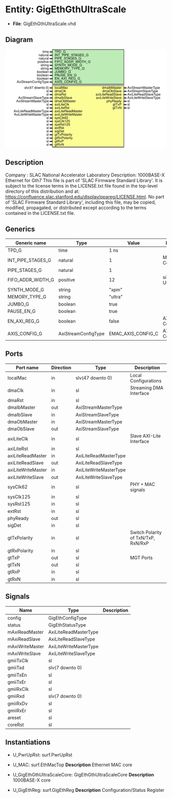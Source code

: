 # Entity: GigEthGthUltraScale

- **File**: GigEthGthUltraScale.vhd
## Diagram

![Diagram](GigEthGthUltraScale.svg "Diagram")
## Description

Company    : SLAC National Accelerator Laboratory
Description: 1000BASE-X Ethernet for Gth7
This file is part of 'SLAC Firmware Standard Library'.
It is subject to the license terms in the LICENSE.txt file found in the
top-level directory of this distribution and at:
   https://confluence.slac.stanford.edu/display/ppareg/LICENSE.html.
No part of 'SLAC Firmware Standard Library', including this file,
may be copied, modified, propagated, or distributed except according to
the terms contained in the LICENSE.txt file.
## Generics

| Generic name      | Type                | Value              | Description                   |
| ----------------- | ------------------- | ------------------ | ----------------------------- |
| TPD_G             | time                | 1 ns               |                               |
| INT_PIPE_STAGES_G | natural             | 1                  | MAC Configurations            |
| PIPE_STAGES_G     | natural             | 1                  |                               |
| FIFO_ADDR_WIDTH_G | positive            | 12                 | single 4K UltraRAM            |
| SYNTH_MODE_G      | string              | "xpm"              |                               |
| MEMORY_TYPE_G     | string              | "ultra"            |                               |
| JUMBO_G           | boolean             | true               |                               |
| PAUSE_EN_G        | boolean             | true               |                               |
| EN_AXI_REG_G      | boolean             | false              | AXI-Lite Configurations       |
| AXIS_CONFIG_G     | AxiStreamConfigType | EMAC_AXIS_CONFIG_C | AXI Streaming Configurations  |
## Ports

| Port name          | Direction | Type                   | Description                         |
| ------------------ | --------- | ---------------------- | ----------------------------------- |
| localMac           | in        | slv(47 downto 0)       | Local Configurations                |
| dmaClk             | in        | sl                     | Streaming DMA Interface             |
| dmaRst             | in        | sl                     |                                     |
| dmaIbMaster        | out       | AxiStreamMasterType    |                                     |
| dmaIbSlave         | in        | AxiStreamSlaveType     |                                     |
| dmaObMaster        | in        | AxiStreamMasterType    |                                     |
| dmaObSlave         | out       | AxiStreamSlaveType     |                                     |
| axiLiteClk         | in        | sl                     | Slave AXI-Lite Interface            |
| axiLiteRst         | in        | sl                     |                                     |
| axiLiteReadMaster  | in        | AxiLiteReadMasterType  |                                     |
| axiLiteReadSlave   | out       | AxiLiteReadSlaveType   |                                     |
| axiLiteWriteMaster | in        | AxiLiteWriteMasterType |                                     |
| axiLiteWriteSlave  | out       | AxiLiteWriteSlaveType  |                                     |
| sysClk62           | in        | sl                     | PHY + MAC signals                   |
| sysClk125          | in        | sl                     |                                     |
| sysRst125          | in        | sl                     |                                     |
| extRst             | in        | sl                     |                                     |
| phyReady           | out       | sl                     |                                     |
| sigDet             | in        | sl                     |                                     |
| gtTxPolarity       | in        | sl                     | Switch Polarity of TxN/TxP, RxN/RxP |
| gtRxPolarity       | in        | sl                     |                                     |
| gtTxP              | out       | sl                     | MGT Ports                           |
| gtTxN              | out       | sl                     |                                     |
| gtRxP              | in        | sl                     |                                     |
| gtRxN              | in        | sl                     |                                     |
## Signals

| Name            | Type                   | Description |
| --------------- | ---------------------- | ----------- |
| config          | GigEthConfigType       |             |
| status          | GigEthStatusType       |             |
| mAxiReadMaster  | AxiLiteReadMasterType  |             |
| mAxiReadSlave   | AxiLiteReadSlaveType   |             |
| mAxiWriteMaster | AxiLiteWriteMasterType |             |
| mAxiWriteSlave  | AxiLiteWriteSlaveType  |             |
| gmiiTxClk       | sl                     |             |
| gmiiTxd         | slv(7 downto 0)        |             |
| gmiiTxEn        | sl                     |             |
| gmiiTxEr        | sl                     |             |
| gmiiRxClk       | sl                     |             |
| gmiiRxd         | slv(7 downto 0)        |             |
| gmiiRxDv        | sl                     |             |
| gmiiRxEr        | sl                     |             |
| areset          | sl                     |             |
| coreRst         | sl                     |             |
## Instantiations

- U_PwrUpRst: surf.PwrUpRst
- U_MAC: surf.EthMacTop
**Description**
Ethernet MAC core

- U_GigEthGthUltraScaleCore: GigEthGthUltraScaleCore
**Description**
1000BASE-X core

- U_GigEthReg: surf.GigEthReg
**Description**
Configuration/Status Register

